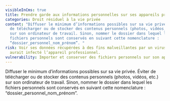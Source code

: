 ```yaml
---
visibleInCms: true
title: Prendre garde aux informations personnelles sur ses appareils professionnels.
categories: Droit résiduel à la vie privée
content: "Diffuser le minimum d’informations possibles sur sa vie privée. Éviter
  de télécharger ou de stocker des contenus personnels (photos, vidéos, etc.)
  sur son ordinateur de travail. Sinon, nommer le dossier dans lequel les
  fichiers personnels sont conservés en suivant cette nomenclature :
  “dossier_personnel_nom_prénom”. "
risk: Voir ses données récupérées à des fins malveillantes par un virus qui
  aurait infecté l’appareil professionnel.
vulnerability: Importer et conserver des fichiers personnels sur son appareil professionnel.
---
```

<!--StartFragment-->

Diffuser le minimum d’informations possibles sur sa vie privée. Éviter de télécharger ou de stocker des contenus personnels (photos, vidéos, etc.) sur son ordinateur de travail. Sinon, nommer le dossier dans lequel les fichiers personnels sont conservés en suivant cette nomenclature : “dossier_personnel_nom_prénom”.

<!--EndFragment-->